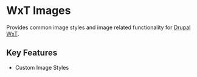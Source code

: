 WxT Images
==========
Provides common image styles and image related functionality for [Drupal WxT][drupalwxt].

Key Features
------------

* Custom Image Styles


<!-- Links Referenced -->

[drupalwxt]:            http://drupal.org/project/wetkit
